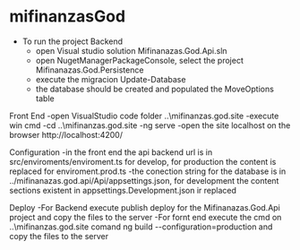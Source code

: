 # mifinanzasGod

- To run the project
Backend
    - open Visual studio solution Mifinanazas.God.Api.sln
    - open NugetManagerPackageConsole, select the project Mifinanazas.God.Persistence
    - execute the migracion Update-Database
    - the database should be created and populated the MoveOptions table

Front End
    -open VisualStudio code folder ..\mifinanzas.god.site
    -execute win cmd
    -cd ..\mifinanzas.god.site
    -ng serve
    -open the site localhost on the browser http://localhost:4200/

Configuration
    -in the front end the api backend  url is in src/enviroments/enviroment.ts for develop, for production the content is replaced for enviroment.prod.ts
    -the conection string for the database is in ../mifinanazas.god.api/Api/appsettings.json, for development the content sections existent in appsettings.Development.json ir replaced

Deploy
    -For Backend execute publish deploy for the Mifinanazas.God.Api project and copy the files to the server
    -For fornt end execute the cmd on ..\mifinanzas.god.site comand ng build --configuration=production and copy the files to the server
